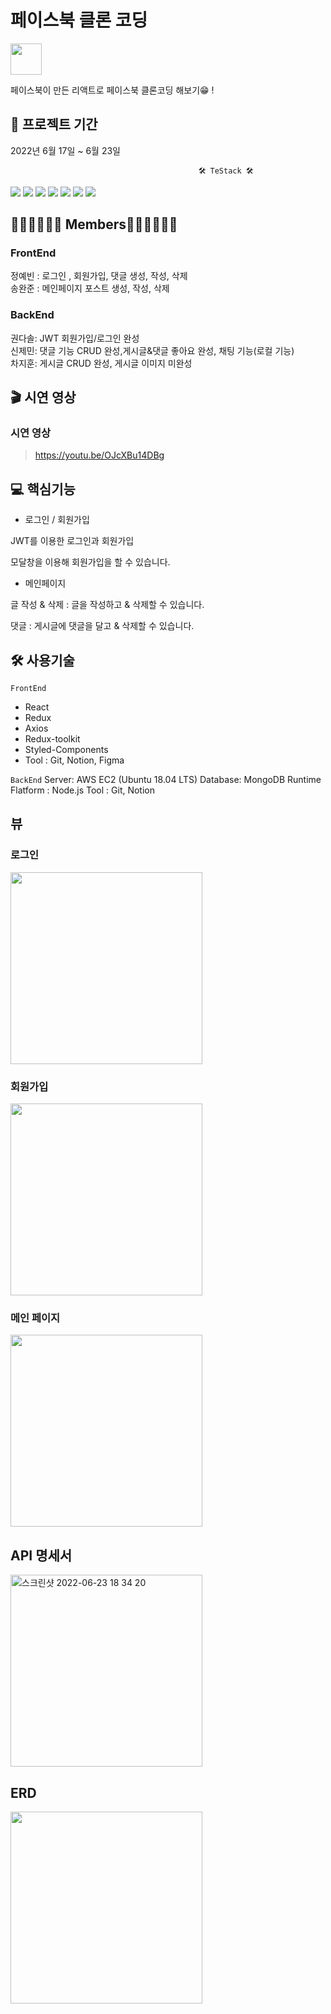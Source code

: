# 페이스북 클론 코딩

<img src='https://cdn.icon-icons.com/icons2/555/PNG/512/facebook_icon-icons.com_53612.png' width="50" height="50"/>

페이스북이 만든 리액트로 페이스북 클론코딩 해보기😁 !

## 📆 프로젝트 기간

2022년 6월 17일 ~ 6월 23일


                                              🛠 TeStack 🛠

<img src="https://img.shields.io/badge/spring-6DB33F?style=for-the-badge&logo=spring&logoColor=white"> <img src="https://img.shields.io/badge/react-61DAFB?style=for-the-badge&logo=react&logoColor=black"> <img src="https://img.shields.io/badge/gradle-02303A?style=for-the-badge&logo=gradle&logoColor=white"> <img src="https://img.shields.io/badge/html5-E34F26?style=for-the-badge&logo=html5&logoColor=white"> <img src="https://img.shields.io/badge/css-1572B6?style=for-the-badge&logo=css3&logoColor=white"> <img src="https://img.shields.io/badge/javascript-F7DF1E?style=for-the-badge&logo=javascript&logoColor=black"> <img src="https://img.shields.io/badge/java-007396?style=for-the-badge&logo=java&logoColor=white"> 

##  👩🏻‍💻👨🏻‍💻 Members👩🏻‍💻👨🏻‍💻 

### FrontEnd 

정예빈 : 로그인 , 회원가입, 댓글 생성, 작성, 삭제  
송완준 : 메인페이지 포스트 생성, 작성, 삭제

### BackEnd

권다솔: JWT 회원가입/로그인 완성  
신제민: 댓글 기능 CRUD 완성,게시글&댓글 좋아요 완성, 채팅 기능(로컬 기능)  
차지훈: 게시글 CRUD 완성, 게시글 이미지 미완성  


## 🎬 시연 영상 

### 시연 영상 
> https://youtu.be/OJcXBu14DBg


## 💻 핵심기능 
 - 로그인 / 회원가입  

JWT를 이용한 로그인과 회원가입

모달창을 이용해 회원가입을 할 수 있습니다.



-  메인페이지
  

  글 작성 & 삭제 : 글을 작성하고 & 삭제할 수 있습니다.
  
  댓글  : 게시글에 댓글을 달고 & 삭제할 수 있습니다.


##  🛠️ 사용기술 

<code>FrontEnd </code>
- React
- Redux
- Axios
- Redux-toolkit
- Styled-Components
- Tool : Git, Notion, Figma
  
  
<code>BackEnd</code> 
 Server: AWS EC2 (Ubuntu 18.04 LTS)
 Database: MongoDB
 Runtime Flatform : Node.js
 Tool : Git, Notion
  

##  뷰

### 로그인
<img width="307" src="https://ifh.cc/g/0F5S0G.png">

### 회원가입 
<img width="307" src="https://ifh.cc/g/nVsxqh.png">


### 메인 페이지
<img width="307" src="https://ifh.cc/g/0F5S0G.png">


## API 명세서
<img width="307" alt="스크린샷 2022-06-23 18 34 20" src="https://user-images.githubusercontent.com/68536103/175267841-512f11f3-2687-41fe-b706-bc0b3aacdf74.png">

## ERD
<img width="307" src="https://user-images.githubusercontent.com/68536103/175215683-7a85a9a6-0059-44f9-b780-bddfd7d863b6.png">
